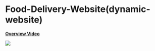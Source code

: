 # Food-Delivery-Website(dynamic-website)

<b><a href="https://youtu.be/SBziUbvOB0E">Overview Video</a></b>

![](Preview.png)
